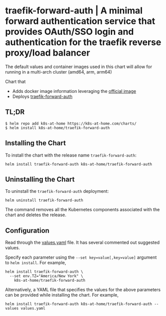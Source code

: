 # traefik-forward-auth | A minimal forward authentication service that provides OAuth/SSO login and authentication for the traefik reverse proxy/load balancer

The default values and container images used in this chart will allow for running in a multi-arch cluster (amd64, arm, arm64)

Chart that
* Adds docker image information leveraging the [official image](https://github.com/thomseddon/traefik-forward-auth)
* Deploys [traefik-forward-auth](https://github.com/thomseddon/traefik-forward-auth)

## TL;DR
```console
$ helm repo add k8s-at-home https://k8s-at-home.com/charts/
$ helm install k8s-at-home/traefik-forward-auth
```

## Installing the Chart
To install the chart with the release name `traefik-forward-auth`:
```console
helm install traefik-forward-auth k8s-at-home/traefik-forward-auth
```

## Uninstalling the Chart
To uninstall the `traefik-forward-auth` deployment:
```console
helm uninstall traefik-forward-auth
```
The command removes all the Kubernetes components associated with the chart and deletes the release.

## Configuration

Read through the [values.yaml](https://github.com/k8s-at-home/charts/blob/master/charts/traefik-forward-auth/values.yaml)
file. It has several commented out suggested values.

Specify each parameter using the `--set key=value[,key=value]` argument to `helm install`. For example,
```console
helm install traefik-forward-auth \
  --set env.TZ="America/New York" \
    k8s-at-home/traefik-forward-auth
```

Alternatively, a YAML file that specifies the values for the above parameters can be provided while installing the chart.
For example,
```console
helm install traefik-forward-auth k8s-at-home/traefik-forward-auth --values values.yaml 
```
